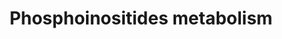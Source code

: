 ---
annotations:
- type: Disease Ontology
  value: oculocerebrorenal syndrome
- type: Pathway Ontology
  value: phosphatidylinositol metabolic pathway
- type: Disease Ontology
  value: Charcot-Marie-Tooth disease type 4B1
- type: Disease Ontology
  value: Fleck corneal dystrophy
- type: Disease Ontology
  value: centronuclear myopathy
authors:
- DeSl
- Egonw
description: Phosphatidylinositols are a family of lipids under the phosphatidylglyceride
  class. This pathway specifies several metabolic conversions between PIP, PIP2, PIP3
  and other metabolites. Phosphorylation sites on the individual metabolites are drawn
  as states, with the location added as a number.  The main interactions within this
  pathway are based on Figure 1 of [https://doi.org/10.1038/nmeth867 Rusten et al],
  annotated with biochemical interaction database [https://www.rhea-db.org/ Rhea],
  and diseases (depicted in pink) with corresponding [https://www.omim.org/ OMIM-identifiers.].
  Dashed lines depict proposed interactions which have not been characterised (yet)
last-edited: 2020-10-02
organisms:
- Homo sapiens
redirect_from:
- /index.php/Pathway:WP4971
- /instance/WP4971
schema-jsonld:
- '@context': https://schema.org/
  '@id': https://wikipathways.github.io/pathways/WP4971.html
  '@type': Dataset
  creator:
    '@type': Organization
    name: WikiPathways
  description: Phosphatidylinositols are a family of lipids under the phosphatidylglyceride
    class. This pathway specifies several metabolic conversions between PIP, PIP2,
    PIP3 and other metabolites. Phosphorylation sites on the individual metabolites
    are drawn as states, with the location added as a number.  The main interactions
    within this pathway are based on Figure 1 of [https://doi.org/10.1038/nmeth867
    Rusten et al], annotated with biochemical interaction database [https://www.rhea-db.org/
    Rhea], and diseases (depicted in pink) with corresponding [https://www.omim.org/
    OMIM-identifiers.]. Dashed lines depict proposed interactions which have not been
    characterised (yet)
  keywords:
  - ADP
  - PLCB3
  - MTMR12
  - MTMR10
  - ATP
  - PLCE1
  - PLCD4
  - PIK3CA
  - PtdIns(3,4,5)P3
  - MTMR8
  - PLCB2
  - PtdIns
  - OCRL
  - PIP4P2
  - PLCZ1
  - PIP-5 kinase alpha
  - MTM1
  - PLCH2
  - PIP-4 kinase
  - PtdIns(5)P
  - PtdIns(3,5)P2
  - PIK3C3
  - PLCH1
  - PtdIns(4)P
  - MTMR7
  - PIKfyve
  - MTMR2
  - H+
  - MTMR1
  - PTEN
  - PIP-5 kinase beta
  - PIK3CD
  - PLCB4
  - PIP-5 kinase gamma
  - SBF1
  - PI3K-C2γ
  - MTMR3
  - DAG
  - PI3K-C2α
  - 4-phosphatase
  - PLCG2
  - PtdIns(3,4)P2
  - PIP4P1
  - PIP4K2C
  - PIP4K2A
  - Phospholipase C
  - PIK3CG
  - PI-3 kinase II
  - PI-3 kinase I
  - PtdIns(3)P
  - MTMR6
  - MTMR9
  - SACM1L
  - PIK3CB
  - MTMR11
  - Phosphate
  - SBF2
  - PLCD1
  - PLCB1
  - PLCG1
  - SHIP (1)
  - PIP4K2B
  - Ins(1,4,5)P3
  - PI3K-C2β
  - PLCD3
  - PI-3 kinase III
  - H2O
  - MTMR4
  - PIK3R4
  - PtdIns(4,5)P2
  license: CC0
  name: Phosphoinositides metabolism
seo: CreativeWork
title: Phosphoinositides metabolism
wpid: WP4971
---